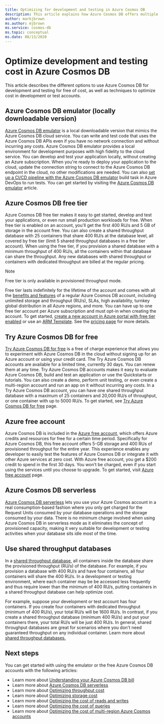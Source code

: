 ```yaml
---
title: Optimizing for development and testing in Azure Cosmos DB
description: This article explains how Azure Cosmos DB offers multiple options for development and testing of the service for free.
author: markjbrown
ms.author: mjbrown
ms.service: cosmos-db
ms.topic: conceptual
ms.date: 08/13/2020
---
```


# Optimize development and testing cost in Azure Cosmos DB

This article describes the different options to use Azure Cosmos DB for development and testing for free of cost, as well as techniques to optimize cost in development or test accounts.

## Azure Cosmos DB emulator (locally downloadable version)

[Azure Cosmos DB emulator](local-emulator.md) is a local downloadable version that mimics the Azure Cosmos DB cloud service. You can write and test code that uses the Azure Cosmos DB APIs even if you have no network connection and without incurring any costs. Azure Cosmos DB emulator provides a local environment for development purposes with high fidelity to the cloud service. You can develop and test your application locally, without creating an Azure subscription. When you're ready to deploy your application to the cloud, update the connection string to connect to the Azure Cosmos DB endpoint in the cloud, no other modifications are needed. You can also [set up a CI/CD pipeline with the Azure Cosmos DB emulator](tutorial-setup-ci-cd.md) build task in Azure DevOps to run tests. You can get started by visiting the [Azure Cosmos DB emulator](local-emulator.md) article.

## Azure Cosmos DB free tier

Azure Cosmos DB free tier makes it easy to get started, develop and test your applications, or even run small production workloads for free. When free tier is enabled on an account, you'll get the first 400 RU/s and 5 GB of storage in the account free. You can also create a shared throughput database with 25 containers that share 400 RU/s at the database level, all covered by free tier (limit 5 shared throughput databases in a free tier account). When using the free tier, if you provision a shared database with a minimum throughput of 400 RU/s, all the containers within that database can share the throughput. Any new databases with shared throughput or containers with dedicated throughput are billed at the regular pricing.

> [!NOTE]
> Free tier is only available in provisioned throughput mode.

Free tier lasts indefinitely for the lifetime of the account and comes with all the [benefits and features](introduction.md#key-benefits) of a regular Azure Cosmos DB account, including unlimited storage and throughput (RU/s), SLAs, high availability, turnkey global distribution in all Azure regions, and more. You can have up to one free tier account per Azure subscription and must opt-in when creating the account. To get started, [create a new account in Azure portal with free tier enabled](create-cosmosdb-resources-portal.md) or use an [ARM Template](manage-sql-with-resource-manager.md#free-tier). See the [pricing page](https://azure.microsoft.com/pricing/details/cosmos-db/) for more details.

## Try Azure Cosmos DB for free

[Try Azure Cosmos DB for free](https://azure.microsoft.com/try/cosmosdb/) is a free of charge experience that allows you to experiment with Azure Cosmos DB in the cloud without signing up for an Azure account or using your credit card. The Try Azure Cosmos DB accounts are available for a limited time, currently 30 days. You can renew them at any time. Try Azure Cosmos DB accounts makes it easy to evaluate Azure Cosmos DB, build and test an application or use the Quickstarts or tutorials. You can also create a demo, perform unit testing, or even create a multi-region account and run an app on it without incurring any costs. In a Try Azure Cosmos DB account, you can have one shared throughput database with a maximum of 25 containers and 20,000 RU/s of throughput, or one container with up to 5000 RU/s. To get started, see [Try Azure Cosmos DB for free](https://azure.microsoft.com/try/cosmosdb/) page.

## Azure free account

Azure Cosmos DB is included in the [Azure free account](https://azure.microsoft.com/free), which offers Azure credits and resources for free for a certain time period. Specifically for Azure Cosmos DB, this free account offers 5-GB storage and 400 RUs of provisioned throughput for the entire year. This experience enables any developer to easily test the features of Azure Cosmos DB or integrate it with other Azure services at zero cost. With Azure free account, you get a $200 credit to spend in the first 30 days. You won’t be charged, even if you start using the services until you choose to upgrade. To get started, visit [Azure free account](https://azure.microsoft.com/free) page.

## Azure Cosmos DB serverless

[Azure Cosmos DB serverless](serverless.md) lets you use your Azure Cosmos account in a real consumption-based fashion where you only get charged for the Request Units consumed by your database operations and the storage consumed by your data. There is no minimum charge involved when using Azure Cosmos DB in serverless mode as it eliminates the concept of provisioned capacity, making it very suitable for development or testing activities when your database sits idle most of the time.

## Use shared throughput databases

In a [shared throughput database](set-throughput.md#set-throughput-on-a-database), all containers inside the database share the provisioned throughput (RU/s) of the database. For example, if you provision a database with 400 RU/s and have four containers, all four containers will share the 400 RU/s. In a development or testing environment, where each container may be be accessed less frequently and thus require lower than the minimum of 400 RU/s,  putting containers in a shared throughput database can help optimize cost.

For example, suppose your development or test account has four containers. If you create four containers with dedicated throughput (minimum of 400 RU/s), your total RU/s will be 1600 RU/s. In contrast, if you create a shared throughput database (minimum 400 RU/s) and put your containers there, your total RU/s will be just 400 RU/s. In general, shared throughput databases are great for scenarios where you don't need guaranteed throughput on any individual container.  Learn more about [shared throughput databases.](set-throughput.md#set-throughput-on-a-database)

## Next steps

You can get started with using the emulator or the free Azure Cosmos DB accounts with the following articles:

* Learn more about [Understanding your Azure Cosmos DB bill](understand-your-bill.md)
* Learn more about [Azure Cosmos DB serverless](serverless.md)
* Learn more about [Optimizing throughput cost](optimize-cost-throughput.md)
* Learn more about [Optimizing storage cost](optimize-cost-storage.md)
* Learn more about [Optimizing the cost of reads and writes](optimize-cost-reads-writes.md)
* Learn more about [Optimizing the cost of queries](optimize-cost-queries.md)
* Learn more about [Optimizing the cost of multi-region Azure Cosmos accounts](optimize-cost-regions.md)
